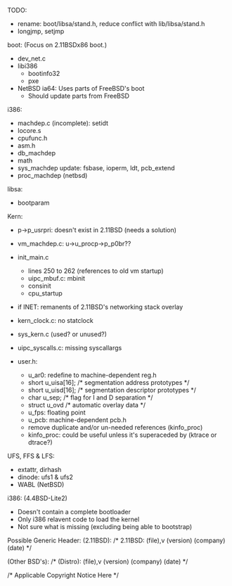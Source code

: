 TODO:
- rename: boot/libsa/stand.h, reduce conflict with lib/libsa/stand.h
- longjmp, setjmp

boot: (Focus on 2.11BSDx86 boot.)
- dev_net.c
- libi386
	- bootinfo32
	- pxe
- NetBSD ia64: Uses parts of FreeBSD's boot
	- Should update parts from FreeBSD

i386:
- machdep.c (incomplete): setidt
- locore.s 
- cpufunc.h
- asm.h
- db_machdep
- math
- sys_machdep update: fsbase, ioperm, ldt, pcb_extend
- proc_machdep (netbsd)

libsa:
- bootparam

Kern:
- p->p_usrpri: doesn't exist in 2.11BSD (needs a solution)
- vm_machdep.c: u->u_procp->p_p0br??
- init_main.c
	- lines 250 to 262 (references to old vm startup)
	- uipc_mbuf.c: mbinit
	- consinit
	- cpu_startup
- if INET: remanents of 2.11BSD's networking stack overlay
- kern_clock.c: no statclock
- sys_kern.c (used? or unused?)
- uipc_syscalls.c: missing syscallargs

- user.h: 
	- u_ar0: redefine to machine-dependent reg.h
	- short	u_uisa[16];					/* segmentation address prototypes */
	- short	u_uisd[16];					/* segmentation descriptor prototypes */
	- char	u_sep;						/* flag for I and D separation */
	- struct u_ovd						/* automatic overlay data */
	- u_fps: floating point 
	- u_pcb: machine-dependent pcb.h
	- remove duplicate and/or un-needed references (kinfo_proc)
	- kinfo_proc: could be useful unless it's superaceded by (ktrace or dtrace?) 
	
UFS, FFS & LFS:
- extattr, dirhash
- dinode: ufs1 & ufs2
- WABL (NetBSD)

i386: (4.4BSD-Lite2)
- Doesn't contain a complete bootloader
- Only i386 relavent code to load the kernel
- Not sure what is missing (excluding being able to bootstrap)  

Possible Generic Header: 
(2.11BSD):
/* 2.11BSD: (file),v (version) (company) (date) */

(Other BSD's):
/* (Distro): (file),v (version) (company) (date) */

/* Applicable Copyright Notice Here */
